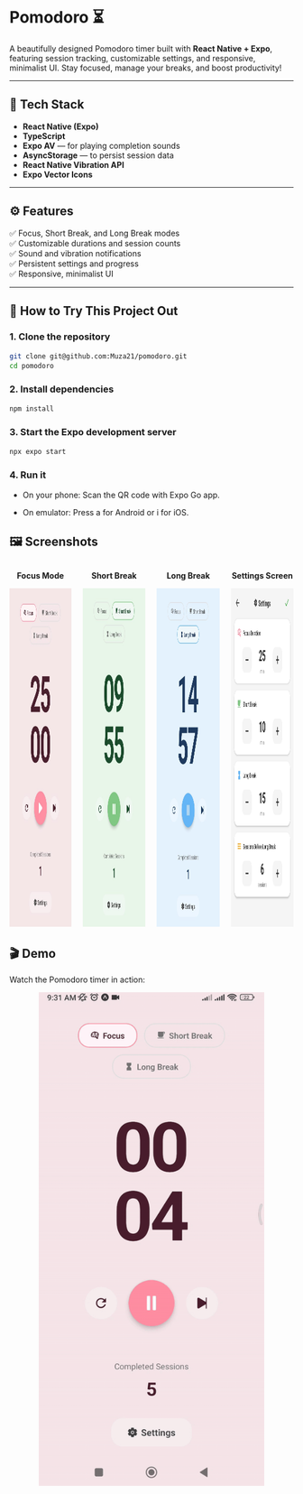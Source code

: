 # Pomodoro ⏳

A beautifully designed Pomodoro timer built with **React Native + Expo**, featuring session tracking, customizable settings, and responsive, minimalist UI. Stay focused, manage your breaks, and boost productivity!

---

## 🚀 Tech Stack

- **React Native (Expo)**
- **TypeScript**
- **Expo AV** — for playing completion sounds
- **AsyncStorage** — to persist session data
- **React Native Vibration API**
- **Expo Vector Icons**

---

## ⚙️ Features

✅ Focus, Short Break, and Long Break modes  
✅ Customizable durations and session counts  
✅ Sound and vibration notifications  
✅ Persistent settings and progress  
✅ Responsive, minimalist UI

---

## 🧩 How to Try This Project Out

### 1. Clone the repository

```bash
git clone git@github.com:Muza21/pomodoro.git
cd pomodoro
```

### 2. Install dependencies

```bash
npm install
```

### 3. Start the Expo development server

```bash
npx expo start
```

### 4. Run it

- On your phone: Scan the QR code with Expo Go app.

- On emulator: Press a for Android or i for iOS.

## 🖼️ Screenshots

<div style="display: flex; justify-content: center; gap: 20px;">
  <div style="text-align: center;">
    <p><strong>Focus Mode</strong></p>
    <img src="screenshots/focus-mode.jpeg" alt="Front view" height="600">
  </div>
  <div style="text-align: center;">
    <p><strong>Short Break</strong></p>
    <img src="screenshots/short-break.jpeg" alt="Side view" height="600">
  </div>
  <div style="text-align: center;">
    <p><strong>Long Break</strong></p>
    <img src="screenshots/long-break.jpeg" alt="Side view" height="600">
  </div>
  <div style="text-align: center;">
    <p><strong>Settings Screen</strong></p>
    <img src="screenshots/settings-screen.jpeg" alt="Top view" height="600">
  </div>
</div>

## 🎬 Demo

Watch the Pomodoro timer in action:

<p align="center">
  <img src="screenshots/pomodoro-demo.gif" alt="Pomodoro App Demo" width="400">
</p>
